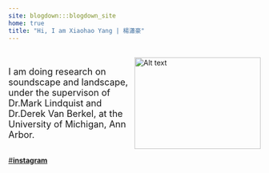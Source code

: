 ```yaml
---
site: blogdown:::blogdown_site
home: true
title: "Hi, I am Xiaohao Yang | 楊瀟豪"
---
```

<br>
<div style="display: flex;">
  <div style="flex: 50%;">
    <p style="font-size: min(18px,3vw);">
      I am doing research on soundscape and landscape, under the supervison of Dr.Mark Lindquist and Dr.Derek Van Berkel, at the University of Michigan, Ann Arbor.
    </p>
    
  </div>
  <div style="flex: 50%;">
    <img src="/images/myhead.jpeg" alt="Alt text" style="width: 100%;">
  </div>
</div>

[#**instagram**](https://www.instagram.com/xiaohao._y/?utm_source=ig_embed&amp;utm_campaign=loading)
